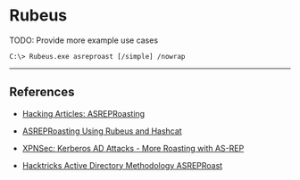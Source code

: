 # Rubeus

TODO: Provide more example use cases

```
C:\> Rubeus.exe asreproast [/simple] /nowrap
```

---
## References

- [Hacking Articles: ASREPRoasting](https://www.hackingarticles.in/as-rep-roasting/)

- [ASREPRoasting Using Rubeus and Hashcat](https://www.ired.team/offensive-security-experiments/active-directory-kerberos-abuse/as-rep-roasting-using-rubeus-and-hashcat)

- [XPNSec: Kerberos AD Attacks - More Roasting with AS-REP](https://blog.xpnsec.com/kerberos-attacks-part-2/)

- [Hacktricks Active Directory Methodology ASREPRoast](https://book.hacktricks.xyz/windows/active-directory-methodology/asreproast)